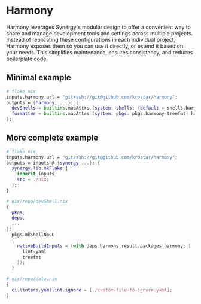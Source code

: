 # Harmony

Harmony leverages Synergy's modular design to offer a convenient way to share and manage development tools and settings across multiple projects. Instead of replicating these configurations in each individual project, Harmony exposes them so you can use it directly, or extend it based on your needs. This simplifies maintenance, ensures consistency, and reduces boilerplate code.

## Minimal example

```nix
# flake.nix
inputs.harmony.url = "git+ssh://git@github.com/krostar/harmony";
outputs = {harmony, ...}: {
  devShells = builtins.mapAttrs (system: shells: {default = shells.harmony-go;}) harmony.devShells;
  formatter = builtins.mapAttrs (system: pkgs: pkgs.harmony-treefmt) harmony.packages;
};
```

## More complete example

```nix
# flake.nix
inputs.harmony.url = "git+ssh://git@github.com/krostar/harmony";
outputs = inputs @ {synergy,...}: {
  synergy.lib.mkFlake {
    inherit inputs;
    src = ./nix;
  };
}
```

```nix
# nix/repo/devShell.nix
{
  pkgs,
  deps,
  ...
}:
  pkgs.mkShellNoCC
  {
    nativeBuildInputs = (with deps.harmony.result.packages.harmony; [
      lint-yaml
      treefmt
    ]);
  }
```

```nix
# nix/repo/data.nix
{
  ci.linters.yamllint.ignore = [./custom-file-to-ignore.yaml];
}
```
